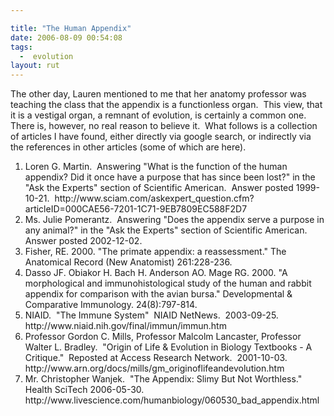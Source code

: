 ```yaml
---

title: "The Human Appendix"
date: 2006-08-09 00:54:08
tags:
  -  evolution
layout: rut
---
```


The other day, Lauren mentioned to me that her anatomy professor was teaching the class that the appendix is a functionless organ.&nbsp; This view, that it is a vestigal organ, a remnant of evolution, is certainly a common one.&nbsp; There is, however, no real reason to believe it.&nbsp; What follows is a collection of articles I have found, either directly via google search, or indirectly via the references in other articles (some of which are here).

<ol><li>Loren G. Martin.&nbsp; Answering "What is the function of the human appendix? Did it once have a purpose that has since been lost?" in the "Ask the Experts" section of Scientific American.&nbsp; Answer posted 1999-10-21.&nbsp; http://www.sciam.com/askexpert_question.cfm?articleID=000CAE56-7201-1C71-9EB7809EC588F2D7</li><li>Ms. Julie Pomerantz.&nbsp; Answering "Does the appendix serve a purpose in any animal?" in the "Ask the Experts" section of Scientific American.&nbsp; Answer posted 2002-12-02.</li><li>Fisher, RE. 2000. "The primate appendix: a reassessment." The Anatomical Record (New Anatomist) 261:228-236.</li><li>Dasso JF. Obiakor H. Bach H. Anderson AO. Mage RG. 2000. "A morphological and immunohistological study of the human and rabbit appendix for comparison with the avian bursa." Developmental &amp; Comparative Immunology. 24(8):797-814.</li><li>NIAID.&nbsp; "The Immune System"&nbsp; NIAID NetNews.&nbsp; 2003-09-25.&nbsp; http://www.niaid.nih.gov/final/immun/immun.htm</li><li>Professor Gordon C. Mills, Professor Malcolm Lancaster, Professor Walter L. Bradley.&nbsp; "Origin of Life &amp; Evolution in Biology Textbooks - A Critique."&nbsp; Reposted at Access Research Network.&nbsp; 2001-10-03.&nbsp; http://www.arn.org/docs/mills/gm_originoflifeandevolution.htm</li><li>Mr. Christopher Wanjek.&nbsp; "The Appendix: Slimy But Not Worthless."&nbsp; Health SciTech 2006-05-30.&nbsp; http://www.livescience.com/humanbiology/060530_bad_appendix.html</li></ol>

